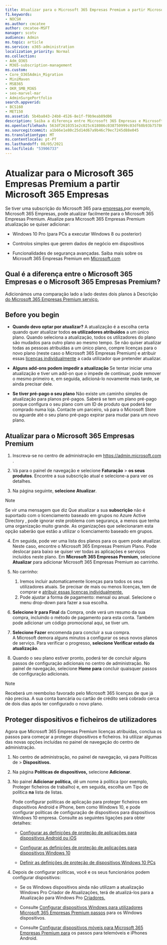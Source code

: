 ```yaml
---
title: Atualizar para o Microsoft 365 Empresas Premium a partir Microsoft 365 Empresas
f1.keywords:
- NOCSH
ms.author: cmcatee
author: cmcatee-MSFT
manager: scotv
audience: Admin
ms.topic: article
ms.service: o365-administration
localization_priority: Normal
ms.collection:
- Adm_O365
- M365-subscription-management
ms.custom:
- Core_O365Admin_Migration
- MiniMaven
- MSB365
- OKR_SMB_M365
- seo-marvel-mar
- AdminSurgePortfolio
search.appverid:
- BCS160
- MET150
ms.assetid: 5b4ba843-24b8-4526-8e1f-f9b9eab89d06
description: Saiba a diferença entre Microsoft 365 Empresas e Microsoft 365 Empresas Premium e como pode atualizar para o Microsoft 365 Empresas Premium.
ms.openlocfilehash: 563df2610351e2c025c618086c038750999c03df60b93b757865f76fbf86c834
ms.sourcegitcommit: a1b66e1e80c25d14d67a9b46c79ec7245d88e045
ms.translationtype: MT
ms.contentlocale: pt-PT
ms.lasthandoff: 08/05/2021
ms.locfileid: "53906733"
---
```

# <a name="upgrade-to-microsoft-365-business-premium-from-microsoft-365-business-standard"></a>Atualizar para o Microsoft 365 Empresas Premium a partir Microsoft 365 Empresas

Se tiver uma subscrição do Microsoft 365 para [empresas,](https://products.office.com/compare-all-microsoft-office-products-4-column?activetab=tab:primaryr2)por exemplo, Microsoft 365 Empresas, pode atualizar facilmente para o Microsoft 365 Empresas Premium. Atualize para Microsoft 365 Empresas Premium atualização se quiser adicionar:

- Windows 10 Pro (para PCs a executar Windows 8 ou posterior)

- Controlos simples que gerem dados de negócio em dispositivos

- Funcionalidades de segurança avançadas.
Saiba mais sobre os Microsoft 365 Empresas Premium em [Microsoft.com](https://www.microsoft.com/microsoft-365/business)

## <a name="whats-the-difference-between-microsoft-365-business-standard-and-microsoft-365-business-premium"></a>Qual é a diferença entre o Microsoft 365 Empresas e o Microsoft 365 Empresas Premium?

Adicionámos uma comparação lado a lado destes dois planos à Descrição [do Microsoft 365 Empresas Premium serviço.](/office365/servicedescriptions/microsoft-365-service-descriptions/microsoft-365-business-service-description) 

## <a name="before-you-begin"></a>Before you begin

- **Quando devo optar por atualizar?** A atualização é a escolha certa quando quer atualizar todos **os utilizadores atribuídos** a um único plano. Quando seleciona a atualização, todos os utilizadores do plano são mudados para outro plano ao mesmo tempo. Se não quiser atualizar todas as pessoas atribuídas a um único plano, compre licenças para o novo plano (neste caso o Microsoft 365 Empresas Premium) e atribuir essas [licenças individualmente](../admin/manage/assign-licenses-to-users.md) a cada utilizador que pretender atualizar.

- **Alguns add-ons podem impedir a atualização** Se tentar iniciar uma atualização e tiver um add-on que o impede de continuar, pode remover o mesmo primeiro e, em seguida, adicioná-lo novamente mais tarde, se ainda precisar dele.

- **Se tiver pré-pago o seu plano** Não existe um caminho simples de atualização para planos pré-pagos. Saberá se tem um plano pré-pago porque configura o seu plano com um ID de produto que poderá ter comprado numa loja. Contacte um parceiro, vá para o Microsoft Store ou aguarde até o seu plano pré-pago expirar para mudar para um novo plano.

## <a name="upgrade-to-microsoft-365-business-premium"></a>Atualizar para o Microsoft 365 Empresas Premium

1. Inscreva-se no centro de administração em <a href="https://go.microsoft.com/fwlink/p/?linkid=837890" target="_blank">https://admin.microsoft.com</a> .

2. Vá para o painel de navegação e selecione **Faturação** \> **os seus produtos**. Encontre a sua subscrição atual e selecione-a para ver os detalhes.

3. Na página seguinte, **selecione Atualizar**.

  > [!NOTE]
  > Se vir uma mensagem que diz Que atualizar a sua **subscrição** não é suportado com o licenciamento baseado em grupos no Azure Active Directory , pode ignorar este problema com segurança, a menos que tenha uma organização muito grande. As organizações que selecionaram esta opção saberão que estão a utilizar o licenciamento baseado em grupos.

4. Em seguida, pode ver uma lista dos planos para os quem pode atualizar. Neste caso, encontre o Microsoft 365 Empresas Premium Plano. Pode deslocar para baixo se quiser ver todas as aplicações e serviços incluídos neste plano. Em **Microsoft 365 Empresas Premium**, selecione **Atualizar** para adicionar Microsoft 365 Empresas Premium ao carrinho.

5. No carrinho:

    1. Iremos incluir automaticamente licenças para todos os seus utilizadores atuais. Se precisar de mais ou menos licenças, tem de comprar e [atribuir essas licenças individualmente.](../admin/manage/assign-licenses-to-users.md)  
    2. Pode ajustar a forma de pagamento: mensal ou anual. Selecione o menu drop-down para fazer a sua escolha.

6. **Selecione Ir para Final** da Compra, onde verá um resumo da sua compra, incluindo o método de pagamento para esta conta. Também pode adicionar um código promocional aqui, se tiver um.

7. **Selecione Fazer** encomenda para concluir a sua compra.\
A Microsoft demora alguns minutos a configurar os seus novos planos de serviço. Para verificar o progresso, **selecione Verificar estado da atualização**.

8. Quando o seu plano estiver pronto, poderá ter de concluir alguns passos de configuração adicionais no centro de administração. No painel de navegação, selecione **Home para** concluir quaisquer passos de configuração adicionais.

> [!NOTE]
> Receberá um reembolso favorado pelo Microsoft 365 licenças de que já não precisa. A sua conta bancária ou cartão de crédito será cobrado cerca de dois dias após ter configurado o novo plano.
  
## <a name="protect-user-devices-and-files"></a>Proteger dispositivos e ficheiros de utilizadores

Agora que Microsoft 365 Empresas Premium licenças atribuídas, conclua os passos para começar a proteger dispositivos e ficheiros. Irá utilizar algumas das novas opções incluídas no painel de navegação do centro de administração.
  
1. No centro de administração, no painel de  navegação, vá para Políticas de \> **Dispositivos.**

2. Na página **Políticas de dispositivos,** selecione **Adicionar**.

3. No painel **Adicionar política,** dê um nome à política (por exemplo, Proteger ficheiros de trabalho) e, em seguida, escolha um Tipo de política **na** lista de listas.

    Pode configurar políticas de aplicação para proteger ficheiros em dispositivos Android e iPhone, bem como Windows 10, e pode configurar políticas de configuração de dispositivos para dispositivos Windows 10 empresa. Consulte as seguintes ligações para obter detalhes:

    - [Configurar as definições de proteção de aplicações para dispositivos Android ou iOS](app-protection-settings-for-android-and-ios.md)

    - [Configurar as definições de proteção de aplicações para dispositivos Windows 10](protection-settings-for-windows-10-devices.md)

    - [Definir as definições de proteção de dispositivos Windows 10 PCs](protection-settings-for-windows-10-pcs.md)

4. Depois de configurar políticas, você e os seus funcionários podem configurar dispositivos:

    - Se os Windows dispositivos ainda não utilizam a atualização Windows Pro Criador de Atualizações, terá de atualizá-los para a Atualização para Windows Pro [Criadores.](upgrade-to-windows-pro-creators-update.md)

    - Consulte [Configurar dispositivos Windows para utilizadores Microsoft 365 Empresas Premium passos](set-up-windows-devices.md) para os Windows dispositivos.

    - Consulte [Configurar dispositivos móveis para Microsoft 365 Empresas Premium para](set-up-mobile-devices.md) os passos para telemóveis e iPhones Android.